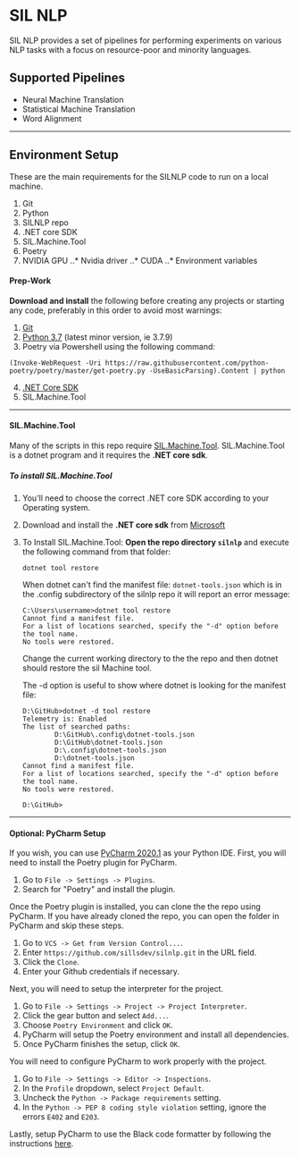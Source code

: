# SIL NLP

SIL NLP provides a set of pipelines for performing experiments on various NLP tasks with a focus on resource-poor and minority languages.

## Supported Pipelines

- Neural Machine Translation
- Statistical Machine Translation
- Word Alignment
---

## Environment Setup
These are the main requirements for the SILNLP code to run on a local machine.
1. Git
1. Python 
1. SILNLP repo 
1. .NET core SDK
1. SIL.Machine.Tool
1. Poetry
1. NVIDIA GPU
..* Nvidia driver
..* CUDA
..* Environment variables

#### Prep-Work

__Download and install__ the following before creating any projects or starting any code, preferably in this order to avoid most warnings:

1. [Git](https://git-scm.com/downloads)
2. [Python 3.7](https://www.python.org/downloads/) (latest minor version, ie 3.7.9)
3. Poetry via Powershell using the following command:
```
(Invoke-WebRequest -Uri https://raw.githubusercontent.com/python-poetry/poetry/master/get-poetry.py -UseBasicParsing).Content | python
```
4. [.NET Core SDK](https://dotnet.microsoft.com/download)
5. SIL.Machine.Tool
---
#### SIL.Machine.Tool

Many of the scripts in this repo require [SIL.Machine.Tool](https://github.com/sillsdev/machine). SIL.Machine.Tool is a dotnet program and it requires the __.NET core sdk__.
##### To install SIL.Machine.Tool
1. You'll need to choose the correct .NET core SDK according to your Operating system. 
1. Download and install the __.NET core sdk__ from [Microsoft](https://dotnet.microsoft.com/download)
1. To Install SIL.Machine.Tool:
   __Open the repo directory `silnlp`__ and execute the following command from that folder:
   ```
   dotnet tool restore
   ```
   When dotnet can't find the manifest file: `dotnet-tools.json` which is in the .config subdirectory of the silnlp repo it will report an error message:

   ```
   C:\Users\username>dotnet tool restore
   Cannot find a manifest file.
   For a list of locations searched, specify the "-d" option before the tool name.
   No tools were restored.
   ```
   Change the current working directory to the the repo and then dotnet should restore the sil Machine tool.

   The -d option is useful to show where dotnet is looking for the manifest file:
   ```
   D:\GitHub>dotnet -d tool restore
   Telemetry is: Enabled
   The list of searched paths:
           D:\GitHub\.config\dotnet-tools.json
           D:\GitHub\dotnet-tools.json
           D:\.config\dotnet-tools.json
           D:\dotnet-tools.json
   Cannot find a manifest file.
   For a list of locations searched, specify the "-d" option before the tool name.
   No tools were restored.

   D:\GitHub>
   ```
---
#### Optional: PyCharm Setup
If you wish, you can use [PyCharm 2020.1](https://www.jetbrains.com/pycharm/) as your Python IDE.
First, you will need to install the Poetry plugin for PyCharm.

1. Go to `File -> Settings -> Plugins`.
2. Search for "Poetry" and install the plugin.

Once the Poetry plugin is installed, you can clone the the repo using PyCharm. If you have already cloned the repo, you can open the folder in PyCharm and skip these steps.

1. Go to `VCS -> Get from Version Control...`.
2. Enter `https://github.com/sillsdev/silnlp.git` in the URL field.
3. Click the `Clone`.
4. Enter your Github credentials if necessary.

Next, you will need to setup the interpreter for the project.

1. Go to `File -> Settings -> Project -> Project Interpreter`.
2. Click the gear button and select `Add...`.
3. Choose `Poetry Environment` and click `OK`.
4. PyCharm will setup the Poetry environment and install all dependencies.
5. Once PyCharm finishes the setup, click `OK`.

You will need to configure PyCharm to work properly with the project.

1. Go to `File -> Settings -> Editor -> Inspections`.
2. In the `Profile` dropdown, select `Project Default`.
3. Uncheck the `Python -> Package requirements` setting.
4. In the `Python -> PEP 8 coding style violation` setting, ignore the errors `E402` and `E203`.

Lastly, setup PyCharm to use the Black code formatter by following the instructions [here](https://black.readthedocs.io/en/stable/editor_integration.html#pycharm-intellij-idea).

